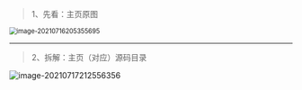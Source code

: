> 1、先看：主页原图

<img src="https://cdn.laoyangzhijia.com/my-picture-master/picture9/image-20210716205355695.png" alt="image-20210716205355695" style="zoom: 80%;" />

----

> 2、拆解：主页（对应）源码目录

![image-20210717212556356](https://cdn.laoyangzhijia.com/my-picture-master/picture9/image-20210717212556356.png)